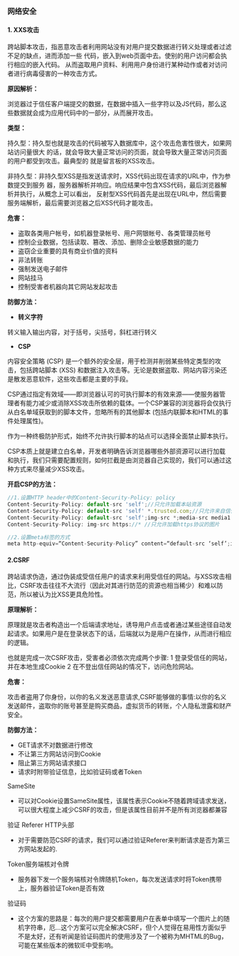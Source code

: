 ### 网络安全

#### 1. XXS攻击

跨站脚本攻击，指恶意攻击者利用网站没有对用户提交数据进行转义处理或者过滤不足的缺点，进而添加一些 代码，嵌入到web页面中去。使别的用户访问都会执行相应的嵌入代码。 从而盗取用户资料、利用用户身份进行某种动作或者对访问者进行病毒侵害的一种攻击方式。

**原因解析：**

浏览器过于信任客户端提交的数据，在数据中插入一些字符以及JS代码，那么这些数据就会成为应用代码中的一部分，从而展开攻击。

**类型：**

持久型：持久型也就是攻击的代码被写入数据库中，这个攻击危害性很大，如果网站访问量很大 的话，就会导致大量正常访问的页面，就会导致大量正常访问页面的用户都受到攻击。最典型的 就是留言板的XSS攻击。

非持久型：非持久型XSS是指发送请求时，XSS代码出现在请求的URL中，作为参数提交到服务		器，服务器解析并响应。响应结果中包含XSS代码，最后浏览器解析并执行，从概念上可以看出，	反射型XSS代码首先是出现在URL中，然后需要服务端解析，最后需要浏览器之后XSS代码才能攻击。

**危害：**

- 盗取各类用户帐号，如机器登录帐号、用户网银帐号、各类管理员帐号
- 控制企业数据，包括读取、篡改、添加、删除企业敏感数据的能力
- 盗窃企业重要的具有商业价值的资料
- 非法转账
- 强制发送电子邮件
- 网站挂马
- 控制受害者机器向其它网站发起攻击

**防御方法：**

- **转义字符**

转义输入输出内容，对于括号，尖括号，斜杠进行转义

- **CSP**

内容安全策略 (CSP) 是一个额外的安全层，用于检测并削弱某些特定类型的攻击，包括跨站脚本 (XSS) 和数据注入攻击等。无论是数据盗取、网站内容污染还是散发恶意软件，这些攻击都是主要的手段。

CSP通过指定有效域——即浏览器认可的可执行脚本的有效来源——使服务器管理者有能力减少或消除XSS攻击所依赖的载体。一个CSP兼容的浏览器将会仅执行从白名单域获取到的脚本文件，忽略所有的其他脚本 (包括内联脚本和HTML的事件处理属性)。

作为一种终极防护形式，始终不允许执行脚本的站点可以选择全面禁止脚本执行。

CSP本质上就是建立白名单，开发者明确告诉浏览器哪些外部资源可以进行加载和执行，我们只需要配置规则，如何拦截是由浏览器自己实现的，我们可以通过这种方式来尽量减少XSS攻击。

**开启CSP的方法：**

```js
//1.设置HTTP header中的Content-Security-Policy: policy
Content-Security-Policy: default-src 'self';//只允许加载本站资源
Content-Security-Policy: default-src 'self' *.trusted.com;//只允许来自信任的域名及子域名
Content-Security-Policy: default-src 'self';img-src *;media-src media1.com media2.com;script-src userscripts.example.com;//只允许来自设置的源的图片，限制音频或者视频需从信任的资源提供者处获得
Content-Security-Policy: img-src https://* //只允许加载https协议的图片

//2.设置meta标签的方式
meta http-equiv=“Content-Security-Policy” content=“default-src ‘self’;img-src https://*; child-src ‘none’;”>
```



#### 2.CSRF

跨站请求伪造，通过伪装成受信任用户的请求来利用受信任的网站。与XSS攻击相比，CSRF攻击往往不大流行（因此对其进行防范的资源也相当稀少）和难以防范，所以被认为比XSS更具危险性。

**原理解析：**

原理就是攻击者构造出一个后端请求地址，诱导用户点击或者通过某些途径自动发起请求。如果用户是在登录状态下的话，后端就以为是用户在操作，从而进行相应的逻辑。

也就是完成一次CSRF攻击，受害者必须依次完成两个步骤: 1 登录受信任的网站，并在本地生成Cookie 2 在不登出信任网站的情况下，访问危险网站。

**危害：**

攻击者盗用了你身份，以你的名义发送恶意请求,CSRF能够做的事情:以你的名义发送邮件，盗取你的账号甚至是购买商品，虚拟货币的转账，个人隐私泄露和财产安全。

**防御方法：**

- GET请求不对数据进行修改
- 不让第三方网站访问到Cookie
- 阻止第三方网站请求接口
- 请求时附带验证信息，比如验证码或者Token

SameSite

- 可以对Cookie设置SameSite属性，该属性表示Cookie不随着跨域请求发送，可以很大程度上减少CSRF的攻击，但是该属性目前并不是所有浏览器都兼容

验证 Referer HTTP头部

- 对于需要防范CSRF的请求，我们可以通过验证Referer来判断请求是否为第三方网站发起的.

Token服务端核对令牌

- 服务器下发一个服务端核对令牌随机Token，每次发送请求时将Token携带上，服务器验证Token是否有效

验证码

- 这个方案的思路是：每次的用户提交都需要用户在表单中填写一个图片上的随机字符串，厄…这个方案可以完全解决CSRF，但个人觉得在易用性方面似乎不是太好，还有听闻是验证码图片的使用涉及了一个被称为MHTML的Bug，可能在某些版本的微软IE中受影响。